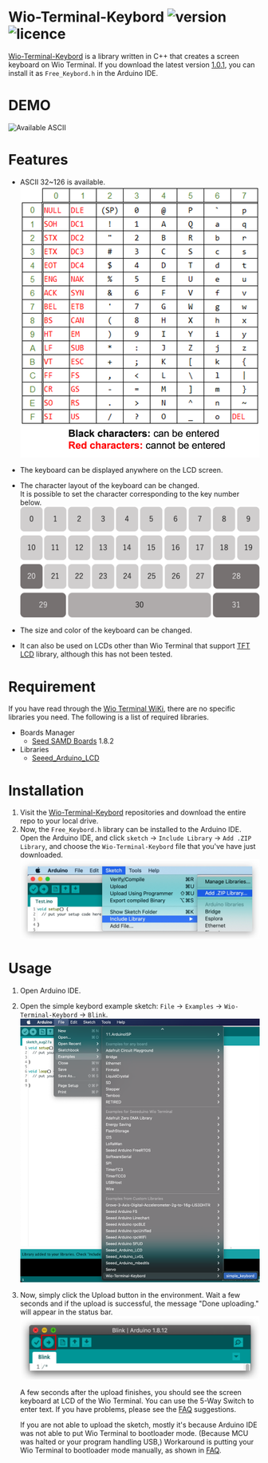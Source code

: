 # Wio-Terminal-Keybord ![version](https://img.shields.io/github/v/release/Field-Black/Wio-Terminal-Keybord) ![licence](https://img.shields.io/github/license/Field-Black/Wio-Terminal-Keybord) 
[Wio-Terminal-Keybord](https://github.com/Field-Black/Wio-Terminal-Keybord) is a library written in C++ that creates a screen keyboard on Wio Terminal.
If you download the latest version [1.0.1](https://github.com/Field-Black/Wio-Terminal-Keybord/archive/refs/tags/v1.0.1.zip), you can install it as `Free_Keybord.h` in the Arduino IDE.
 
# DEMO
 
![Available ASCII](extras/img/demo.gif)
 
# Features
 
 - ASCII 32~126 is available.  
 ![Available ASCII](extras/img/ascii.png)
 - The keyboard can be displayed anywhere on the LCD screen. 
 - The character layout of the keyboard can be changed.  
It is possible to set the character corresponding to the key number below.
 ![Keyboard layout](extras/img/keyboard.png)

 - The size and color of the keyboard can be changed.
 - It can also be used on LCDs other than Wio Terminal that support [TFT LCD](https://github.com/Seeed-Studio/Seeed_Arduino_LCD) library, although this has not been tested.

 
# Requirement
 
If you have read through the [Wio Terminal WiKi](https://wiki.seeedstudio.com/Wio-Terminal-Getting-Started/), there are no specific libraries you need. The following is a list of required libraries.
 
 - Boards Manager
   - [Seed SAMD Boards](https://wiki.seeedstudio.com/Wio-Terminal-Getting-Started/) 1.8.2
 - Libraries
   - [Seeed_Arduino_LCD](https://github.com/Seeed-Studio/Seeed_Arduino_LCD)
 
# Installation
 
1. Visit the [Wio-Terminal-Keybord](https://github.com/Field-Black/Wio-Terminal-Keybord) repositories and download the entire repo to your local drive.
2. Now, the `Free_Keybord.h` library can be installed to the Arduino IDE. Open the Arduino IDE, and click `sketch` -> `Include Library` -> `Add .ZIP Library`, and choose the `Wio-Terminal-Keybord` file that you've have just downloaded.
 ![installation](extras/img/install.png)
 
# Usage
 
1. Open Arduino IDE.
2. Open the simple keybord example sketch: `File` -> `Examples` -> `Wio-Terminal-Keybord` -> `Blink`.
![upload](extras/img/example.png)
3. Now, simply click the Upload button in the environment. Wait a few seconds and if the upload is successful, the message "Done uploading." will appear in the status bar.
   ![upload](extras/img/upload.png)
   
   A few seconds after the upload finishes, you should see the screen keyboard at LCD of the Wio Terminal. You can use the 5-Way Switch to enter text. If you have problems, please see the [FAQ](https://wiki.seeedstudio.com/Wio-Terminal-Getting-Started/) suggestions.
   
   If you are not able to upload the sketch, mostly it's because Arduino IDE was not able to put Wio Terminal to bootloader mode. (Because MCU was halted or your program handling USB,) Workaround is putting your Wio Terminal to bootloader mode manually, as shown in [FAQ](https://wiki.seeedstudio.com/Wio-Terminal-Getting-Started/).
 

